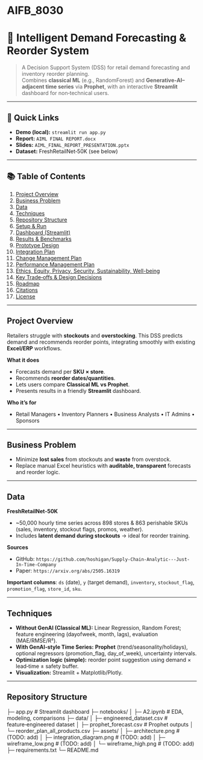 # AIFB_8030
# 🧠 Intelligent Demand Forecasting & Reorder System

> A Decision Support System (DSS) for retail demand forecasting and inventory reorder planning.  
> Combines **classical ML** (e.g., RandomForest) and **Generative‑AI–adjacent time series** via **Prophet**, with an interactive **Streamlit** dashboard for non‑technical users.

---

## 🔗 Quick Links
- **Demo (local):** `streamlit run app.py`
- **Report:** `AIML FINAL REPORT.docx`
- **Slides:** `AIML_FINAL_REPORT_PRESENTATION.pptx`
- **Dataset:** FreshRetailNet‑50K (see below)

---

## 📚 Table of Contents
1. [Project Overview](#project-overview)
2. [Business Problem](#business-problem)
3. [Data](#data)
4. [Techniques](#techniques)
5. [Repository Structure](#repository-structure)
6. [Setup & Run](#setup--run)
7. [Dashboard (Streamlit)](#dashboard-streamlit)
8. [Results & Benchmarks](#results--benchmarks)
9. [Prototype Design](#prototype-design)
10. [Integration Plan](#integration-plan)
11. [Change Management Plan](#change-management-plan)
12. [Performance Management Plan](#performance-management-plan)
13. [Ethics, Equity, Privacy, Security, Sustainability, Well-being](#ethics-equity-privacy-security-sustainability-well-being)
14. [Key Trade‑offs & Design Decisions](#key-trade-offs--design-decisions)
15. [Roadmap](#roadmap)
16. [Citations](#citations)
17. [License](#license)

---

## Project Overview
Retailers struggle with **stockouts** and **overstocking**. This DSS predicts demand and recommends reorder points, integrating smoothly with existing **Excel/ERP** workflows.

**What it does**
- Forecasts demand per **SKU × store**.
- Recommends **reorder dates/quantities**.
- Lets users compare **Classical ML vs Prophet**.
- Presents results in a friendly **Streamlit** dashboard.

**Who it’s for**
- Retail Managers • Inventory Planners • Business Analysts • IT Admins • Sponsors

---

## Business Problem
- Minimize **lost sales** from stockouts and **waste** from overstock.
- Replace manual Excel heuristics with **auditable, transparent** forecasts and reorder logic.

---

## Data
**FreshRetailNet‑50K**  
- ~50,000 hourly time series across 898 stores & 863 perishable SKUs (sales, inventory, stockout flags, promos, weather).  
- Includes **latent demand during stockouts** → ideal for reorder training.

**Sources**
- GitHub: `https://github.com/hoshigan/Supply-Chain-Analytic---Just-In-Time-Company`
- Paper: `https://arxiv.org/abs/2505.16319`

**Important columns**: `ds` (date), `y` (target demand), `inventory`, `stockout_flag`, `promotion_flag`, `store_id`, `sku`.

---

## Techniques
- **Without GenAI (Classical ML):** Linear Regression, Random Forest; feature engineering (dayofweek, month, lags), evaluation (MAE/RMSE/R²).
- **With GenAI‑style Time Series:** **Prophet** (trend/seasonality/holidays), optional regressors (promotion_flag, day_of_week), uncertainty intervals.
- **Optimization logic (simple):** reorder point suggestion using demand × lead‑time ± safety buffer.
- **Visualization:** Streamlit + Matplotlib/Plotly.

---

## Repository Structure
├─ app.py # Streamlit dashboard
├─ notebooks/
│ ├─ A2.ipynb # EDA, modeling, comparisons
├─ data/
│ ├─ engineered_dataset.csv # feature‑engineered dataset
│ ├─ prophet_forecast.csv # Prophet outputs
│ └─ reorder_plan_all_products.csv
├─ assets/
│ ├─ architecture.png # (TODO: add)
│ ├─ integration_diagram.png # (TODO: add)
│ ├─ wireframe_low.png # (TODO: add)
│ └─ wireframe_high.png # (TODO: add)
├─ requirements.txt
└─ README.md
